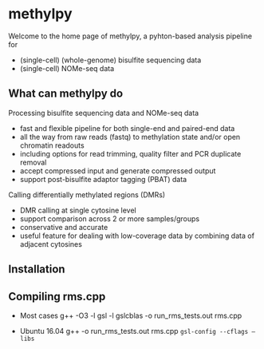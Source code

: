 # methylpy
Welcome to the home page of methylpy, a pyhton-based analysis pipeline for
* (single-cell) (whole-genome) bisulfite sequencing data
* (single-cell)  NOMe-seq data

## What can methylpy do
Processing bisulfite sequencing data and NOMe-seq data
* fast and flexible pipeline for both single-end and paired-end data
* all the way from raw reads (fastq) to methylation state and/or open chromatin readouts
* including options for read trimming, quality filter and PCR duplicate removal
* accept compressed input and generate compressed output
* support post-bisulfite adaptor tagging (PBAT) data

Calling differentially methylated regions (DMRs)
* DMR calling at single cytosine level
* support comparison across 2 or more samples/groups
* conservative and accurate
* useful feature for dealing with low-coverage data by combining data of adjacent cytosines

## Installation

## Compiling rms.cpp
* Most cases
g++ -O3 -l gsl -l gslcblas -o run_rms_tests.out rms.cpp

* Ubuntu 16.04
g++ -o run_rms_tests.out rms.cpp `gsl-config --cflags —libs`
